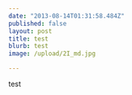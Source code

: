 ```yaml
---
date: "2013-08-14T01:31:58.484Z"
published: false
layout: post
title: test
blurb: test
image: /upload/2I_md.jpg

---
```


test
